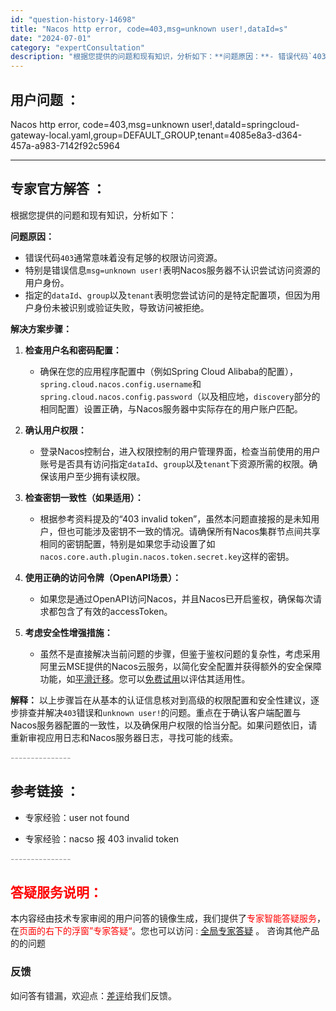 ```yaml
---
id: "question-history-14698"
title: "Nacos http error, code=403,msg=unknown user!,dataId=s"
date: "2024-07-01"
category: "expertConsultation"
description: "根据您提供的问题和现有知识，分析如下：**问题原因：**- 错误代码`403`通常意味着没有足够的权限访问资源。- 特别是错误信息`msg=unknown user!`表明Nacos服务器不认识尝试访问资源的用户身份。- 指定的`dataId`、`group`以及`tenant`表明您尝试访问的是特"
---
```


## 用户问题 ： 
 Nacos http error, code=403,msg=unknown user!,dataId=springcloud-gateway-local.yaml,group=DEFAULT_GROUP,tenant=4085e8a3-d364-457a-a983-7142f92c5964  

---------------
## 专家官方解答 ：

根据您提供的问题和现有知识，分析如下：

**问题原因：**
- 错误代码`403`通常意味着没有足够的权限访问资源。
- 特别是错误信息`msg=unknown user!`表明Nacos服务器不认识尝试访问资源的用户身份。
- 指定的`dataId`、`group`以及`tenant`表明您尝试访问的是特定配置项，但因为用户身份未被识别或验证失败，导致访问被拒绝。

**解决方案步骤：**

1. **检查用户名和密码配置：**
   - 确保在您的应用程序配置中（例如Spring Cloud Alibaba的配置），`spring.cloud.nacos.config.username`和`spring.cloud.nacos.config.password`（以及相应地，`discovery`部分的相同配置）设置正确，与Nacos服务器中实际存在的用户账户匹配。

2. **确认用户权限：**
   - 登录Nacos控制台，进入权限控制的用户管理界面，检查当前使用的用户账号是否具有访问指定`dataId`、`group`以及`tenant`下资源所需的权限。确保该用户至少拥有读权限。

3. **检查密钥一致性（如果适用）：**
   - 根据参考资料提及的“403 invalid token”，虽然本问题直接报的是未知用户，但也可能涉及密钥不一致的情况。请确保所有Nacos集群节点间共享相同的密钥配置，特别是如果您手动设置了如`nacos.core.auth.plugin.nacos.token.secret.key`这样的密钥。

4. **使用正确的访问令牌（OpenAPI场景）：**
   - 如果您是通过OpenAPI访问Nacos，并且Nacos已开启鉴权，确保每次请求都包含了有效的accessToken。

5. **考虑安全性增强措施：**
   - 虽然不是直接解决当前问题的步骤，但鉴于鉴权问题的复杂性，考虑采用阿里云MSE提供的Nacos云服务，以简化安全配置并获得额外的安全保障功能，如[平滑迁移](https://help.aliyun.com/zh/mse/user-guide/migrate-applications-from-self-managed-instances-to-mse-microservices-registry?spm=a2c4g.11186623.0.0.76e17b26TS1Abr)。您可以[免费试用](https://free.aliyun.com/?searchKey=nacos&spm=nacos.cloud.topbar.0.0.0)以评估其适用性。

**解释：**
以上步骤旨在从基本的认证信息核对到高级的权限配置和安全性建议，逐步排查并解决`403`错误和`unknown user!`的问题。重点在于确认客户端配置与Nacos服务器配置的一致性，以及确保用户权限的恰当分配。如果问题依旧，请重新审视应用日志和Nacos服务器日志，寻找可能的线索。


<font color="#949494">---------------</font> 


## 参考链接 ：

* 专家经验：user not found 
 
 * 专家经验：nacso 报 403 invalid token 


 <font color="#949494">---------------</font> 
 


## <font color="#FF0000">答疑服务说明：</font> 

本内容经由技术专家审阅的用户问答的镜像生成，我们提供了<font color="#FF0000">专家智能答疑服务</font>，在<font color="#FF0000">页面的右下的浮窗”专家答疑“</font>。您也可以访问 : [全局专家答疑](https://answer.opensource.alibaba.com/docs/intro) 。 咨询其他产品的的问题

### 反馈
如问答有错漏，欢迎点：[差评](https://ai.nacos.io/user/feedbackByEnhancerGradePOJOID?enhancerGradePOJOId=16004)给我们反馈。
